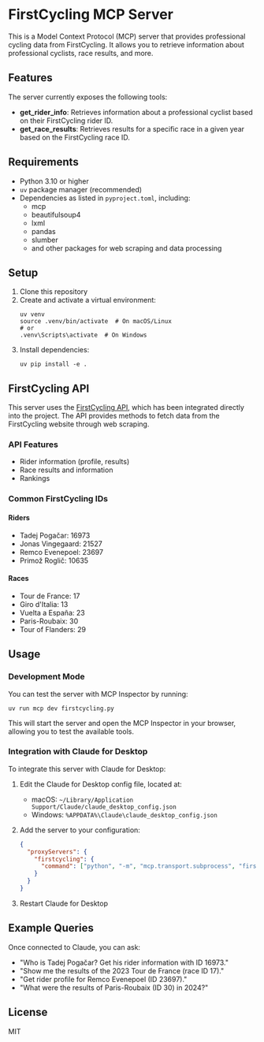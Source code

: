 # FirstCycling MCP Server

This is a Model Context Protocol (MCP) server that provides professional cycling data from FirstCycling. It allows you to retrieve information about professional cyclists, race results, and more.

## Features

The server currently exposes the following tools:

- **get_rider_info**: Retrieves information about a professional cyclist based on their FirstCycling rider ID.
- **get_race_results**: Retrieves results for a specific race in a given year based on the FirstCycling race ID.

## Requirements

- Python 3.10 or higher
- `uv` package manager (recommended)
- Dependencies as listed in `pyproject.toml`, including:
  - mcp
  - beautifulsoup4
  - lxml
  - pandas
  - slumber
  - and other packages for web scraping and data processing

## Setup

1. Clone this repository
2. Create and activate a virtual environment:
   ```
   uv venv
   source .venv/bin/activate  # On macOS/Linux
   # or
   .venv\Scripts\activate  # On Windows
   ```
3. Install dependencies:
   ```
   uv pip install -e .
   ```

## FirstCycling API

This server uses the [FirstCycling API](https://github.com/Lsdefine/first-cycling-api), which has been integrated directly into the project. The API provides methods to fetch data from the FirstCycling website through web scraping.

### API Features

- Rider information (profile, results)
- Race results and information
- Rankings

### Common FirstCycling IDs

#### Riders

- Tadej Pogačar: 16973
- Jonas Vingegaard: 21527
- Remco Evenepoel: 23697
- Primož Roglič: 10635

#### Races

- Tour de France: 17
- Giro d'Italia: 13
- Vuelta a España: 23
- Paris-Roubaix: 30
- Tour of Flanders: 29

## Usage

### Development Mode

You can test the server with MCP Inspector by running:

```
uv run mcp dev firstcycling.py
```

This will start the server and open the MCP Inspector in your browser, allowing you to test the available tools.

### Integration with Claude for Desktop

To integrate this server with Claude for Desktop:

1. Edit the Claude for Desktop config file, located at:
   - macOS: `~/Library/Application Support/Claude/claude_desktop_config.json`
   - Windows: `%APPDATA%\Claude\claude_desktop_config.json`

2. Add the server to your configuration:
   ```json
   {
     "proxyServers": {
       "firstcycling": {
         "command": ["python", "-m", "mcp.transport.subprocess", "firstcycling.py"]
       }
     }
   }
   ```

3. Restart Claude for Desktop

## Example Queries

Once connected to Claude, you can ask:

- "Who is Tadej Pogačar? Get his rider information with ID 16973."
- "Show me the results of the 2023 Tour de France (race ID 17)."
- "Get rider profile for Remco Evenepoel (ID 23697)."
- "What were the results of Paris-Roubaix (ID 30) in 2024?"

## License

MIT
